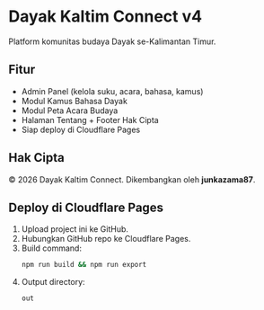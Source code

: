 # Dayak Kaltim Connect v4

Platform komunitas budaya Dayak se-Kalimantan Timur.

## Fitur
- Admin Panel (kelola suku, acara, bahasa, kamus)
- Modul Kamus Bahasa Dayak
- Modul Peta Acara Budaya
- Halaman Tentang + Footer Hak Cipta
- Siap deploy di Cloudflare Pages

## Hak Cipta
© 2026 Dayak Kaltim Connect. Dikembangkan oleh **junkazama87**.

## Deploy di Cloudflare Pages
1. Upload project ini ke GitHub.
2. Hubungkan GitHub repo ke Cloudflare Pages.
3. Build command:
   ```bash
   npm run build && npm run export
   ```
4. Output directory:
   ```bash
   out
   ```
